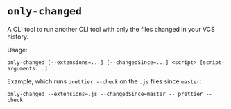 # `only-changed`

A CLI tool to run another CLI tool with only the files changed in your VCS history.

Usage:

```
only-changed [--extensions=...] [--changedSince=...] <script> [script-arguments...]
```

Example, which runs `prettier --check` on the `.js` files since `master`:

```
only-changed --extensions=.js --changedSince=master -- prettier --check
```

